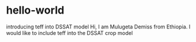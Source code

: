 # hello-world
introducing teff into DSSAT model
Hi,
I am Mulugeta Demiss from Ethiopia. 
I would like to include teff into the DSSAT crop model
